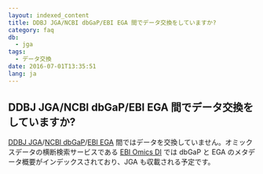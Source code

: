 ```yaml
---
layout: indexed_content
title: DDBJ JGA/NCBI dbGaP/EBI EGA 間でデータ交換をしていますか?
category: faq
db:
  - jga
tags: 
  - データ交換
date: 2016-07-01T13:35:51
lang: ja
---
```


## DDBJ JGA/NCBI dbGaP/EBI EGA 間でデータ交換をしていますか?

<p><a href="/jga/index.html">DDBJ JGA</a>/<a href="https://www.ncbi.nlm.nih.gov/gap">NCBI dbGaP</a>/<a href="https://www.ebi.ac.uk/ega">EBI EGA</a> 間ではデータを交換していません。オミックスデータの横断検索サービスである <a href="https://www.omicsdi.org/database">EBI Omics DI</a> では dbGaP と EGA のメタデータ概要がインデックスされており、JGA も収載される予定です。</p>